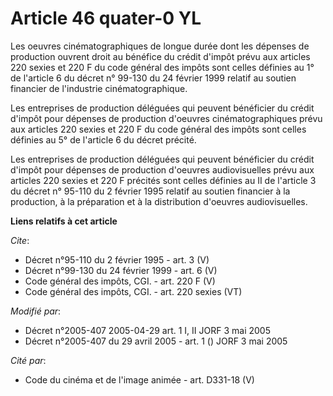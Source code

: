 # Article 46 quater-0 YL

Les oeuvres cinématographiques de longue durée dont les dépenses de production ouvrent droit au bénéfice du crédit d'impôt
prévu aux articles 220 sexies et 220 F du code général des impôts sont celles définies au 1° de l'article 6 du décret n°
99-130 du 24 février 1999 relatif au soutien financier de l'industrie cinématographique. 

Les entreprises de production déléguées qui peuvent bénéficier du crédit d'impôt pour dépenses de production d'oeuvres
cinématographiques prévu aux articles 220 sexies et 220 F du code général des impôts sont celles définies au 5° de l'article
6 du décret précité. 

Les entreprises de production déléguées qui peuvent bénéficier du crédit d'impôt pour dépenses de production d'oeuvres
audiovisuelles prévu aux articles 220 sexies et 220 F précités sont celles définies au II de l'article 3 du décret n° 95-110
du 2 février 1995 relatif au soutien financier à la production, à la préparation et à la distribution d'oeuvres
audiovisuelles.

**Liens relatifs à cet article**

_Cite_:

  - Décret n°95-110 du 2 février 1995 - art. 3 (V)
  - Décret n°99-130 du 24 février 1999 - art. 6 (V)
  - Code général des impôts, CGI. - art. 220 F (V)
  - Code général des impôts, CGI. - art. 220 sexies (VT)

_Modifié par_:

  - Décret n°2005-407 2005-04-29 art. 1 I, II JORF 3 mai 2005
  - Décret n°2005-407 du 29 avril 2005 - art. 1 () JORF 3 mai 2005

_Cité par_:

  - Code du cinéma et de l'image animée - art. D331-18 (V)
